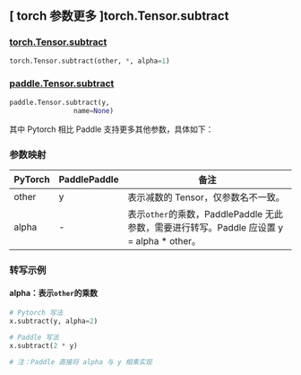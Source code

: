 ## [ torch 参数更多 ]torch.Tensor.subtract
### [torch.Tensor.subtract](https://pytorch.org/docs/stable/generated/torch.Tensor.subtract.html#torch.Tensor.subtract)

```python
torch.Tensor.subtract(other, *, alpha=1)
```

### [paddle.Tensor.subtract](https://www.paddlepaddle.org.cn/documentation/docs/zh/api/paddle/subtract_cn.html#subtract)

```python
paddle.Tensor.subtract(y,
                name=None)
```

其中 Pytorch 相比 Paddle 支持更多其他参数，具体如下：
### 参数映射
| PyTorch       | PaddlePaddle | 备注                                                   |
| ------------- | ------------ | ------------------------------------------------------ |
| other         | y            | 表示减数的 Tensor，仅参数名不一致。  |
| alpha         | -            | 表示`other`的乘数，PaddlePaddle 无此参数，需要进行转写。Paddle 应设置 y = alpha * other。  |


### 转写示例
#### alpha：表示`other`的乘数
```python
# Pytorch 写法
x.subtract(y, alpha=2)

# Paddle 写法
x.subtract(2 * y)

# 注：Paddle 直接将 alpha 与 y 相乘实现
```
